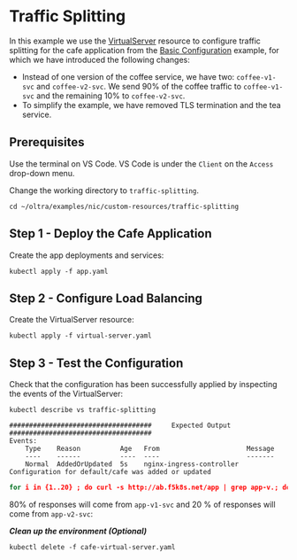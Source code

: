 # Traffic Splitting 

In this example we use the [VirtualServer](https://docs.nginx.com/nginx-ingress-controller/configuration/virtualserver-and-virtualserverroute-resources/) resource to configure traffic splitting for the cafe application from the [Basic Configuration](../basic-configuration/) example, for which we have introduced the following changes:
* Instead of one version of the coffee service, we have two: `coffee-v1-svc` and `coffee-v2-svc`. We send 90% of the coffee traffic to `coffee-v1-svc` and the remaining 10% to `coffee-v2-svc`.
* To simplify the example, we have removed TLS termination and the tea service.

## Prerequisites  

Use the terminal on VS Code. VS Code is under the `Client` on the `Access` drop-down menu. 

Change the working directory to `traffic-splitting`.
```
cd ~/oltra/examples/nic/custom-resources/traffic-splitting
```

## Step 1 - Deploy the Cafe Application

Create the app deployments and services:
```
kubectl apply -f app.yaml
```

## Step 2 - Configure Load Balancing

Create the VirtualServer resource:
```
kubectl apply -f virtual-server.yaml
```

## Step 3 - Test the Configuration

Check that the configuration has been successfully applied by inspecting the events of the VirtualServer:
```
kubectl describe vs traffic-splitting

####################################     Expected Output    ####################################
Events:
    Type    Reason          Age   From                      Message
    ----    ------          ----  ----                      -------
    Normal  AddedOrUpdated  5s    nginx-ingress-controller  Configuration for default/cafe was added or updated
```

```cmd
for i in {1..20} ; do curl -s http://ab.f5k8s.net/app | grep app-v.; done
```

80% of responses will come from `app-v1-svc` and 20 % of responses will come from `app-v2-svc`:

***Clean up the environment (Optional)***
```
kubectl delete -f cafe-virtual-server.yaml
```    
